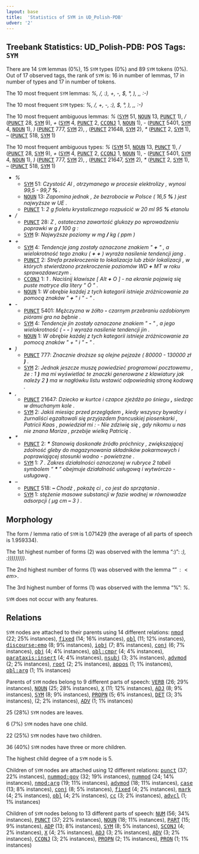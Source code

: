 ```yaml
---
layout: base
title:  'Statistics of SYM in UD_Polish-PDB'
udver: '2'
---
```


## Treebank Statistics: UD_Polish-PDB: POS Tags: `SYM`

There are 14 `SYM` lemmas (0%), 15 `SYM` types (0%) and 89 `SYM` tokens (0%).
Out of 17 observed tags, the rank of `SYM` is: 16 in number of lemmas, 17 in number of types and 17 in number of tokens.

The 10 most frequent `SYM` lemmas: <em>%, /, :), +, -, $, °, ), ,, :-)</em>

The 10 most frequent `SYM` types:  <em>%, /, +, -, :), $, °, ), ,, :-)</em>

The 10 most frequent ambiguous lemmas: <em>%</em> (<tt><a href="pl_pdb-pos-SYM.html">SYM</a></tt> 51, <tt><a href="pl_pdb-pos-NOUN.html">NOUN</a></tt> 13, <tt><a href="pl_pdb-pos-PUNCT.html">PUNCT</a></tt> 1), <em>/</em> (<tt><a href="pl_pdb-pos-PUNCT.html">PUNCT</a></tt> 28, <tt><a href="pl_pdb-pos-SYM.html">SYM</a></tt> 9), <em>+</em> (<tt><a href="pl_pdb-pos-SYM.html">SYM</a></tt> 4, <tt><a href="pl_pdb-pos-PUNCT.html">PUNCT</a></tt> 2, <tt><a href="pl_pdb-pos-CCONJ.html">CCONJ</a></tt> 1, <tt><a href="pl_pdb-pos-NOUN.html">NOUN</a></tt> 1), <em>-</em> (<tt><a href="pl_pdb-pos-PUNCT.html">PUNCT</a></tt> 5401, <tt><a href="pl_pdb-pos-SYM.html">SYM</a></tt> 4, <tt><a href="pl_pdb-pos-NOUN.html">NOUN</a></tt> 1), <em>)</em> (<tt><a href="pl_pdb-pos-PUNCT.html">PUNCT</a></tt> 777, <tt><a href="pl_pdb-pos-SYM.html">SYM</a></tt> 2), <em>,</em> (<tt><a href="pl_pdb-pos-PUNCT.html">PUNCT</a></tt> 21648, <tt><a href="pl_pdb-pos-SYM.html">SYM</a></tt> 2), <em>*</em> (<tt><a href="pl_pdb-pos-PUNCT.html">PUNCT</a></tt> 2, <tt><a href="pl_pdb-pos-SYM.html">SYM</a></tt> 1), <em>–</em> (<tt><a href="pl_pdb-pos-PUNCT.html">PUNCT</a></tt> 518, <tt><a href="pl_pdb-pos-SYM.html">SYM</a></tt> 1)

The 10 most frequent ambiguous types:  <em>%</em> (<tt><a href="pl_pdb-pos-SYM.html">SYM</a></tt> 51, <tt><a href="pl_pdb-pos-NOUN.html">NOUN</a></tt> 13, <tt><a href="pl_pdb-pos-PUNCT.html">PUNCT</a></tt> 1), <em>/</em> (<tt><a href="pl_pdb-pos-PUNCT.html">PUNCT</a></tt> 28, <tt><a href="pl_pdb-pos-SYM.html">SYM</a></tt> 9), <em>+</em> (<tt><a href="pl_pdb-pos-SYM.html">SYM</a></tt> 4, <tt><a href="pl_pdb-pos-PUNCT.html">PUNCT</a></tt> 2, <tt><a href="pl_pdb-pos-CCONJ.html">CCONJ</a></tt> 1, <tt><a href="pl_pdb-pos-NOUN.html">NOUN</a></tt> 1), <em>-</em> (<tt><a href="pl_pdb-pos-PUNCT.html">PUNCT</a></tt> 5401, <tt><a href="pl_pdb-pos-SYM.html">SYM</a></tt> 4, <tt><a href="pl_pdb-pos-NOUN.html">NOUN</a></tt> 1), <em>)</em> (<tt><a href="pl_pdb-pos-PUNCT.html">PUNCT</a></tt> 777, <tt><a href="pl_pdb-pos-SYM.html">SYM</a></tt> 2), <em>,</em> (<tt><a href="pl_pdb-pos-PUNCT.html">PUNCT</a></tt> 21647, <tt><a href="pl_pdb-pos-SYM.html">SYM</a></tt> 2), <em>*</em> (<tt><a href="pl_pdb-pos-PUNCT.html">PUNCT</a></tt> 2, <tt><a href="pl_pdb-pos-SYM.html">SYM</a></tt> 1), <em>–</em> (<tt><a href="pl_pdb-pos-PUNCT.html">PUNCT</a></tt> 518, <tt><a href="pl_pdb-pos-SYM.html">SYM</a></tt> 1)


* <em>%</em>
  * <tt><a href="pl_pdb-pos-SYM.html">SYM</a></tt> 51: <em>Czystość Al , otrzymanego w procesie elektrolizy , wynosi 99,5 - 99,7 <b>%</b> .</em>
  * <tt><a href="pl_pdb-pos-NOUN.html">NOUN</a></tt> 13: <em>Zapomina jednak , że bezrobocie w Polsce ( 16,5 <b>%</b> ) jest najwyższe w UE .</em>
  * <tt><a href="pl_pdb-pos-PUNCT.html">PUNCT</a></tt> 1: <em>2 g fioletu krystalicznego rozpuścić w 20 ml 95 <b>%</b> etanolu</em>
* <em>/</em>
  * <tt><a href="pl_pdb-pos-PUNCT.html">PUNCT</a></tt> 28: <em>Z , ostateczna zawartość glukozy po wprowadzeniu poprawki w g <b>/</b> 100 g :</em>
  * <tt><a href="pl_pdb-pos-SYM.html">SYM</a></tt> 9: <em>Najwyższe poziomy w mg <b>/</b> kg ( ppm )</em>
* <em>+</em>
  * <tt><a href="pl_pdb-pos-SYM.html">SYM</a></tt> 4: <em>Tendencje jang zostały oznaczone znakiem " <b>+</b> " , a wielokrotność tego znaku ( <b>+</b> <b>+</b> ) wyraża nasilenie tendencji jang .</em>
  * <tt><a href="pl_pdb-pos-PUNCT.html">PUNCT</a></tt> 2: <em>Strefa przekroczenia to lokalizacja lub zbiór lokalizacji , w których stwierdzono przekroczenie poziomów WD <b>+</b> MT w roku sprawozdawczym .</em>
  * <tt><a href="pl_pdb-pos-CCONJ.html">CCONJ</a></tt> 1: <em>1 . Naciśnij klawisze [ Alt <b>+</b> O ] - na ekranie pojawią się puste matryce dla litery " Ó " .</em>
  * <tt><a href="pl_pdb-pos-NOUN.html">NOUN</a></tt> 1: <em>W obrębie każdej z tych kategorii istnieje zróżnicowanie za pomocą znaków " <b>+</b> " i " - " .</em>
* <em>-</em>
  * <tt><a href="pl_pdb-pos-PUNCT.html">PUNCT</a></tt> 5401: <em>Mężczyzna w żółto <b>-</b> czarnym przebraniu ozdobionym piórami gra na bębnie .</em>
  * <tt><a href="pl_pdb-pos-SYM.html">SYM</a></tt> 4: <em>Tendencje jin zostały oznaczone znakiem " <b>-</b> " , a jego wielokrotność ( <b>-</b> <b>-</b> ) wyraża nasilenie tendencji jin .</em>
  * <tt><a href="pl_pdb-pos-NOUN.html">NOUN</a></tt> 1: <em>W obrębie każdej z tych kategorii istnieje zróżnicowanie za pomocą znaków " + " i " <b>-</b> " .</em>
* <em>)</em>
  * <tt><a href="pl_pdb-pos-PUNCT.html">PUNCT</a></tt> 777: <em>Znacznie droższe są olejne pejzaże ( 80000 - 130000 zł <b>)</b> .</em>
  * <tt><a href="pl_pdb-pos-SYM.html">SYM</a></tt> 2: <em>Jednak jeszcze muszę powiedzieć programowi pocztowemu , że : 1 <b>)</b> ma mi wyświetlać te znaczki generowane z klawiatury jak należy 2 <b>)</b> ma w nagłówku listu wstawić odpowiednią stronę kodową .</em>
* <em>,</em>
  * <tt><a href="pl_pdb-pos-PUNCT.html">PUNCT</a></tt> 21647: <em>Dziecko w kurtce i czapce zjeżdża po śniegu <b>,</b> siedząc w dmuchanym kole .</em>
  * <tt><a href="pl_pdb-pos-SYM.html">SYM</a></tt> 2: <em>Jakiś miesiąc przed przeglądem <b>,</b> kiedy wszyscy bywalcy i żurnaliści egzaltowali się przyjazdem francuskiej piosenkarki , Patricii Kaas , powiedział mi : - Nie zdziwię się , gdy nikomu u nas nie znana Mariza , przebije wielką Patricię .</em>
* <em>*</em>
  * <tt><a href="pl_pdb-pos-PUNCT.html">PUNCT</a></tt> 2: <em><b>*</b> Stanowią doskonałe źródło próchnicy , zwiększającej zdolność gleby do magazynowania składników pokarmowych i poprawiającej stosunki wodno - powietrzne .</em>
  * <tt><a href="pl_pdb-pos-SYM.html">SYM</a></tt> 1: <em>7 . Zakres działalności oznaczonej w rubryce 2 tabeli symbolem “ <b>*</b> ” obejmuje działalność usługową i wytwórczo - usługową .</em>
* <em>–</em>
  * <tt><a href="pl_pdb-pos-PUNCT.html">PUNCT</a></tt> 518: <em><b>–</b> Chodź , pokażę ci , co jest do sprzątania .</em>
  * <tt><a href="pl_pdb-pos-SYM.html">SYM</a></tt> 1: <em>stężenie masowe substancji w fazie wodnej w równowadze adsorpcji ( μg cm <b>–</b> 3 ) .</em>

## Morphology

The form / lemma ratio of `SYM` is 1.071429 (the average of all parts of speech is 1.959334).

The 1st highest number of forms (2) was observed with the lemma “:)”: <em>:), :)))))))))</em>.

The 2nd highest number of forms (1) was observed with the lemma “$”: <em>$</em>.

The 3rd highest number of forms (1) was observed with the lemma “%”: <em>%</em>.

`SYM` does not occur with any features.


## Relations

`SYM` nodes are attached to their parents using 14 different relations: <tt><a href="pl_pdb-dep-nmod.html">nmod</a></tt> (22; 25% instances), <tt><a href="pl_pdb-dep-fixed.html">fixed</a></tt> (14; 16% instances), <tt><a href="pl_pdb-dep-obl.html">obl</a></tt> (11; 12% instances), <tt><a href="pl_pdb-dep-discourse-emo.html">discourse:emo</a></tt> (8; 9% instances), <tt><a href="pl_pdb-dep-iobj.html">iobj</a></tt> (7; 8% instances), <tt><a href="pl_pdb-dep-conj.html">conj</a></tt> (6; 7% instances), <tt><a href="pl_pdb-dep-obj.html">obj</a></tt> (4; 4% instances), <tt><a href="pl_pdb-dep-obl-cmpr.html">obl:cmpr</a></tt> (4; 4% instances), <tt><a href="pl_pdb-dep-parataxis-insert.html">parataxis:insert</a></tt> (4; 4% instances), <tt><a href="pl_pdb-dep-nsubj.html">nsubj</a></tt> (3; 3% instances), <tt><a href="pl_pdb-dep-advmod.html">advmod</a></tt> (2; 2% instances), <tt><a href="pl_pdb-dep-root.html">root</a></tt> (2; 2% instances), <tt><a href="pl_pdb-dep-appos.html">appos</a></tt> (1; 1% instances), <tt><a href="pl_pdb-dep-obl-arg.html">obl:arg</a></tt> (1; 1% instances)

Parents of `SYM` nodes belong to 9 different parts of speech: <tt><a href="pl_pdb-pos-VERB.html">VERB</a></tt> (26; 29% instances), <tt><a href="pl_pdb-pos-NOUN.html">NOUN</a></tt> (25; 28% instances), <tt><a href="pl_pdb-pos-X.html">X</a></tt> (11; 12% instances), <tt><a href="pl_pdb-pos-ADJ.html">ADJ</a></tt> (8; 9% instances), <tt><a href="pl_pdb-pos-SYM.html">SYM</a></tt> (8; 9% instances), <tt><a href="pl_pdb-pos-PROPN.html">PROPN</a></tt> (5; 6% instances), <tt><a href="pl_pdb-pos-DET.html">DET</a></tt> (3; 3% instances),  (2; 2% instances), <tt><a href="pl_pdb-pos-ADV.html">ADV</a></tt> (1; 1% instances)

25 (28%) `SYM` nodes are leaves.

6 (7%) `SYM` nodes have one child.

22 (25%) `SYM` nodes have two children.

36 (40%) `SYM` nodes have three or more children.

The highest child degree of a `SYM` node is 5.

Children of `SYM` nodes are attached using 12 different relations: <tt><a href="pl_pdb-dep-punct.html">punct</a></tt> (37; 22% instances), <tt><a href="pl_pdb-dep-nummod-gov.html">nummod:gov</a></tt> (32; 19% instances), <tt><a href="pl_pdb-dep-nummod.html">nummod</a></tt> (24; 14% instances), <tt><a href="pl_pdb-dep-nmod-arg.html">nmod:arg</a></tt> (19; 11% instances), <tt><a href="pl_pdb-dep-advmod.html">advmod</a></tt> (18; 11% instances), <tt><a href="pl_pdb-dep-case.html">case</a></tt> (13; 8% instances), <tt><a href="pl_pdb-dep-conj.html">conj</a></tt> (8; 5% instances), <tt><a href="pl_pdb-dep-fixed.html">fixed</a></tt> (4; 2% instances), <tt><a href="pl_pdb-dep-mark.html">mark</a></tt> (4; 2% instances), <tt><a href="pl_pdb-dep-obl.html">obl</a></tt> (4; 2% instances), <tt><a href="pl_pdb-dep-cc.html">cc</a></tt> (3; 2% instances), <tt><a href="pl_pdb-dep-advcl.html">advcl</a></tt> (1; 1% instances)

Children of `SYM` nodes belong to 13 different parts of speech: <tt><a href="pl_pdb-pos-NUM.html">NUM</a></tt> (56; 34% instances), <tt><a href="pl_pdb-pos-PUNCT.html">PUNCT</a></tt> (37; 22% instances), <tt><a href="pl_pdb-pos-NOUN.html">NOUN</a></tt> (18; 11% instances), <tt><a href="pl_pdb-pos-PART.html">PART</a></tt> (15; 9% instances), <tt><a href="pl_pdb-pos-ADP.html">ADP</a></tt> (13; 8% instances), <tt><a href="pl_pdb-pos-SYM.html">SYM</a></tt> (8; 5% instances), <tt><a href="pl_pdb-pos-SCONJ.html">SCONJ</a></tt> (4; 2% instances), <tt><a href="pl_pdb-pos-X.html">X</a></tt> (4; 2% instances), <tt><a href="pl_pdb-pos-ADJ.html">ADJ</a></tt> (3; 2% instances), <tt><a href="pl_pdb-pos-ADV.html">ADV</a></tt> (3; 2% instances), <tt><a href="pl_pdb-pos-CCONJ.html">CCONJ</a></tt> (3; 2% instances), <tt><a href="pl_pdb-pos-PROPN.html">PROPN</a></tt> (2; 1% instances), <tt><a href="pl_pdb-pos-PRON.html">PRON</a></tt> (1; 1% instances)

